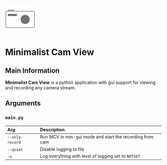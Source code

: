 ![](./MinimalistCamView/data/icons/mcv_icon.png)
# Minimalist Cam View

## Main Information
**Minimalist Cam View** is a python application with gui support for viewing and recording any camera stream.

## Arguments
### `main.py`
| Arg             | Description                                              |
| :-------------- | :------------------------------------------------------- |
| `--only-record` | Run MCV in non-gui mode and start the recording from cam |
| `--quiet`       | Disable logging to file                                  |
| `-v`            | Log everything with level of logging set to `NOTSET`     |